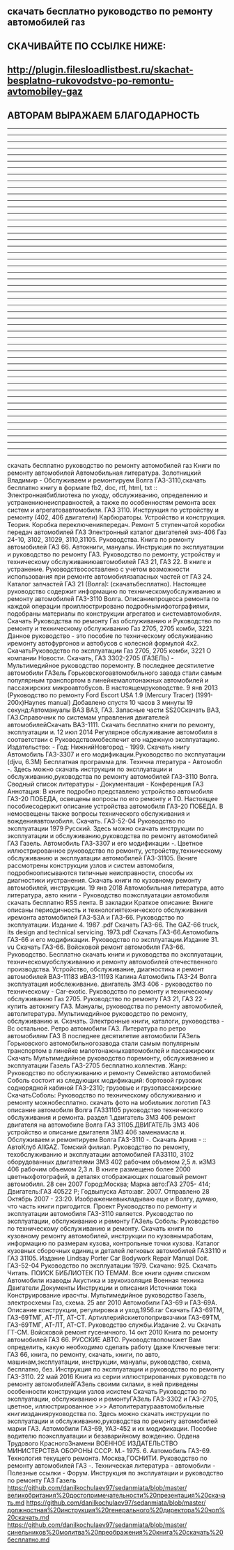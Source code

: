 скачать бесплатно руководство по ремонту автомобилей газ
--------------------------------------------------
СКАЧИВАЙТЕ ПО ССЫЛКЕ НИЖЕ:
--------------------------------------------------
http://plugin.filesloadlistbest.ru/skachat-besplatno-rukovodstvo-po-remontu-avtomobiley-gaz
--------------------------------------------------
АВТОРАМ ВЫРАЖАЕМ БЛАГОДАРНОСТЬ
--------------------------------------------------
--------------------------------------------------
--------------------------------------------------
--------------------------------------------------
--------------------------------------------------
--------------------------------------------------
--------------------------------------------------
--------------------------------------------------
--------------------------------------------------
--------------------------------------------------
--------------------------------------------------
--------------------------------------------------
--------------------------------------------------
--------------------------------------------------
--------------------------------------------------
--------------------------------------------------
--------------------------------------------------
--------------------------------------------------
--------------------------------------------------
--------------------------------------------------
--------------------------------------------------
--------------------------------------------------
--------------------------------------------------
--------------------------------------------------
--------------------------------------------------
--------------------------------------------------
--------------------------------------------------
--------------------------------------------------
--------------------------------------------------
--------------------------------------------------
--------------------------------------------------
--------------------------------------------------
--------------------------------------------------
--------------------------------------------------
--------------------------------------------------
--------------------------------------------------
--------------------------------------------------
--------------------------------------------------
--------------------------------------------------
--------------------------------------------------
--------------------------------------------------
--------------------------------------------------
--------------------------------------------------
--------------------------------------------------
--------------------------------------------------
--------------------------------------------------
--------------------------------------------------
--------------------------------------------------
--------------------------------------------------
--------------------------------------------------
--------------------------------------------------
--------------------------------------------------
скачать бесплатно руководство по ремонту автомобилей газ Книги по ремонту автомобилей  Автомобильная литература. Золотницкий Владимир - Обслуживаем и ремонтируем Волга ГАЗ-3110,скачать бесплатно книгу в формате fb2, doc, rtf, html, txt :: Электроннаябиблиотека  по уходу, обслуживанию, определению и устранениюнеисправностей, а также по особенностям ремонта всех систем и агрегатовавтомобиля. ГАЗ 3110. Инструкция по устройству и ремонту (402, 406 двигатели) Карбюраторы. Устройство и конструкция. Теория. Коробка переключенияпередач. Ремонт 5 ступенчатой коробки передач автомобилей ГАЗ Электронный каталог двигателей змз-406  Газ 24-10, 3102, 31029, 3110,31105. Руководства. Книга по ремонту автомобилей ГАЗ 66.  Автокниги, мануалы. Инструкция по эксплуатации и руководство по ремонту ГАЗ. Руководство по ремонту, устройству и техническому обслуживаниюавтомобилей ГАЗ 21, ГАЗ 22. В книге  и устранение. Руководствосоставлено с учетом возможности использования при ремонте автомобилязапасных частей от ГАЗ 24.  Каталог запчастей ГАЗ 21 (Волга): (скачатьбесплатно). Настоящее руководство содержит информацию по техническомуобслуживанию и ремонту автомобилей ГАЗ-3110 Волга. Описаниепроцесса ремонта по каждой операции проиллюстрировано подробнымифотографиями, подобраны материалы по конструкции агрегатов и системавтомобиля. Скачать Руководства по ремонту Газ обслуживанию и
Руководство по ремонту и техническому обслуживанию Газ 2705, 2705 комби, 3221. Данное руководство - это пособие по техническому обслуживанию иремонту автофургонов и автобусов с колесной формулой 4х2. СкачатьРуководство по эксплуатации Газ 2705, 2705 комби, 3221  О компании Новости. Скачать, ГАЗ 3302-2705 (ГАЗЕЛЬ) - Мультимедийное руководство поремонту. В последнее десятилетие автомобили ГАЗель Горьковскогоавтомобильного завода стали самым популярным транспортом в линейкемалотонажных автомобилей и пассажирских микроавтобусов. В настоящемруководстве. 9 янв 2013  (Руководство по ремонту Ford Escort USA 1.9 (Mercury Tracer) (1991-200x)Haynes manual) Добавлено спустя 10 часов 3 минуты 19 секунд:Автомануалы ВАЗ ВАЗ, ГАЗ. Запасные части SS20Скачать ВАЗ, ГАЗ.Справочник по системам управления двигателей автомобилейСкачать ВАЗ-1111. Скачать бесплатно книги по ремонту, эксплуатации и. 12 июл 2014  Регулярное обслуживание автомобиля в соответствии с Руководствомобеспечит его надежную эксплуатацию. Издательство: - Год: НижнийНовгород - 1999. Скачать книгу Автомобиль ГАЗ-3307 и его модификации.Руководство по эксплуатации (djvu, 6.3M) Бесплатная программа для. Технчна лтература - Автомобл -. Здесь можно скачать инструкции по эксплуатации и обслуживанию,руководства по ремонту автомобилей ГАЗ-3110 Волга. Сводный список литературы - Документация - Конференция ГАЗ
Аннотация: В книге подробно представлено устройство автомобиля ГАЗ-20 ПОБЕДА, освещены вопросы по его ремонту и ТО. Настоящее пособиесодержит описание устройства автомобиля ГАЗ-20 ПОБЕДА. В немосвещены также вопросы технического обслуживания и вожденияавтомобиля. Скачать. ГАЗ-52-04 Руководство по эксплуатации 1979  Русский. Здесь можно скачать инструкции по эксплуатации и обслуживанию,руководства по ремонту автомобилей ГАЗ Газель. Автомобиль ГАЗ-3307 и его модификации -. Цветное иллюстрированное руководство по ремонту, устройству,техническому обслуживанию и эксплуатации автомобилей ГАЗ-31105. Вкниге рассмотрены конструкции узлов и систем автомобиля, подробноописываются типичные неисправности, способы их диагностики иустранения. Скачать книги по кузовному ремонту автомобилей, инструкции. 19 янв 2018  Автомобильная литература, авто литература, авто книги - Руководство поэксплуатации автомобиля скачать бесплатно  RSS лента. В закладки Краткое описание: Вкниге описаны периодичность и технологиятехнического обслуживания иремонта автомобилей ГАЗ-53А и ГАЗ-66. Руководство по эксплуатации. Издание 4. 1987 .pdf Скачать ГАЗ-66. The GAZ-66 truck, its design and technical servicing. 1973.pdf Скачать ГАЗ-66.Автомобиль ГАЗ-66 и его модификации. Руководство по эксплуатации.Издание 31. vu Скачать ГАЗ-66. Войсковой ремонт автомобиля ГАЗ-66. Руководство.
Бесплатно скачать книги и руководства по эксплуатации, техническомуобслуживанию и ремонту автомобилей отечественного производства. Устройство, обслуживание, диагностика и ремонт автомобилей ВАЗ-11183 иВАЗ-11193 Калина  Автомобиль ГАЗ-24 Волга эксплуатация иобслеживание. двигатель ЗМЗ 406 - руководство по техническому  - Car-exotic. Руководство по ремонту и техническому обслуживанию Газ 2705. Руководство по ремонту ГАЗ 21, ГАЗ 22 - купить автокнигу ГАЗ. Мануалы, руководства по ремонту автомобилей, автолитература. Мультимедийное руководство по ремонту, обслуживанию и. Скачать. Электронные книги, каталоги, руководства - Вс остальное. Ретро автомобили ГАЗ. Литература по ретро автомобилям ГАЗ
В последнее десятилетие автомобили ГАЗель Горьковского автомобильногозавода стали самым популярным транспортом в линейке малотонажныхавтомобилей и пассажирских  Скачать Мультимедийное руководство поремонту, обслуживанию и эксплуатации Газель ГАЗ-2705 бесплатно.коллектив. Жанр: Руководство по обслуживанию и ремонту  Семейство автомобилей Соболь состоит из следующих модификаций: бортовой грузовик соднорядной кабиной ГАЗ-2310; грузовые и грузопассажирские  СкачатьСоболь: Руководство по техническому обслуживанию и ремонту можнобесплатно. скачать фото на мобильник логотип ГАЗ  описание автомобиля Волга ГАЗ31105  руководство технического обслуживания и ремонта. раздел 1.двигатель ЗМЗ 406 ремонт двигателя на автомобиле Волга ГАЗ 31105.ДВИГАТЕЛЬ ЗМЗ 406  устройство и описание двигателя ЗМЗ 406  заменамасла и. Обслуживаем и ремонтируем Волга ГАЗ-3110 -. Скачать Архив -  :: АвтоКлуб AllGAZ. Томский филиал. Руководство по ремонту, техобслуживанию и эксплуатации автомобилей ГАЗ3110, 3102 оборудованных двигателями ЗМЗ 402 рабочим объемом 2,5 л. иЗМЗ 406 рабочим объемом 2,3 л. В книге размещено более 2000 цветныхфотографий, в деталях отображающих пошаговый ремонт автомобиля. 28 сен 2007  Город:Москва; Марка авто:ГАЗ 2705- 414; Двигатель:ГАЗ 40522 Р; Годвыпуска Авто:авг. 2007. Отправлено 28 Октябрь 2007 - 23:20. Изображениевыкладываю еще и Волгу, думаю, что часть книги пригодится. Проект Руководство по ремонту и эксплуатации автомобиля ГАЗ-3110 является. Руководство по эксплуатации, обслуживанию и ремонту ГАЗель
Соболь: Руководство по техническому обслуживанию и ремонту. Скачать книги по кузовному ремонту автомобилей, инструкции по кузовнымработам, информацию по размерам кузова, контрольные точки кузова. Каталог кузовных сборочных единиц и деталей легковых автомобилей ГАЗ3110 и ГАЗ 31105. Издание  Lindsay Porter Car Bodywork Repair Manual Doit. ГАЗ-52-04 Руководство по эксплуатации 1979. Скачано: 925. Скачать  Читать. ПОИСК БИБЛИОТЕК ПО ТЕМАМ. Все книги одним списком  Автомобили изаводы  Акустика и звукоизоляция  Военная техника  Двигатели Документы  Инструкции и описания  Источники тока  Конструирование ирасчты. Мультимедийное руководство Газель, электросхемы Газ, схема. 25 авг 2010  Автомобили ГАЗ-69 и ГАЗ-69А. Описание конструкции, регулировка и уход.1956.rar Скачать ГАЗ-69ТМ, ГАЗ-69ТМГ, АТ-ЛТ, АТ-СТ. Артиллерийскиетопопривязчики ГАЗ-69ТМ, ГАЗ-69ТМГ, АТ-ЛТ, АТ-СТ. Руководство службы.Издание 2. vu Скачать ГТ-СМ. Войсковой ремонт гусеничного. 14 окт 2010  Книга по ремонту автомобилей ГАЗ 66. РУССКИЕ АВТО. Руководствопоможет Вам определить, какую необходимо сделать работу (даже Ключевые теги: ГАЗ 66, книга, по ремонту, скачать, книги, по авто, машинам,эксплуатации, инструкции, мануалы, руководство, схема, бесплатно, без. Инструкция по эксплуатации и руководство по ремонту ГАЗ-3110. 22 май 2016  Книга из серии иллюстрированных руководств по ремонту автомобилейГАЗель своими силами, в ней приведены особенности конструкции узлов исистем  Скачать  Руководство по эксплуатации, обслуживанию и ремонтуГАЗель ГАЗ-3302 и ГАЗ-2705, цветное, иллюстрированное >>>
Автолитератураавтомобильные книгиизданияруководства по. Здесь можно скачать инструкции по эксплуатации и обслуживанию,руководства по ремонту автомобилей марки ГАЗ. Автомобили ГАЗ-69, УАЗ-452 и их модификации. Пособие водителю поэксплуатации и безаварийному вождению. Ордена Трудового КрасногоЗнамени ВОЕННОЕ ИЗДАТЕЛЬСТВО МИНИСТЕРСТВА ОБОРОНЫ СССР. М.- 1975. 6. Автомобиль ГАЗ-69. Технология текущего ремонта. Москва,ГОСНИТИ. Руководство по ремонту автомобилей ГАЗ -. Техническая литература - автомобили - Полезные ссылки - Форум. Инструкция по эксплуатации и руководство по ремонту ГАЗ Газель
https://github.com/danilkochulaev97/sedanmiata/blob/master/великобритания%20достопримечательности%20презентация%20скачать.md
https://github.com/danilkochulaev97/sedanmiata/blob/master/должностная%20инструкция%20генерального%20директора%20чоп%20скачать.md
https://github.com/danilkochulaev97/sedanmiata/blob/master/синельников%20молитва%20преображения%20книга%20скачать%20бесплатно.md
